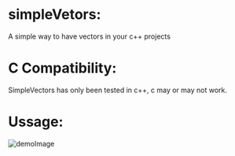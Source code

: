 # simpleVetors:
A simple way to have vectors in your c++ projects

# C Compatibility:
SimpleVectors has only been tested in c++, c may or may not work.

# Ussage:
![demoImage](demoImage.jpg)

